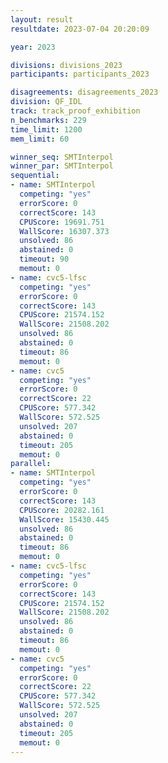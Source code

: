```yaml
---
layout: result
resultdate: 2023-07-04 20:20:09

year: 2023

divisions: divisions_2023
participants: participants_2023

disagreements: disagreements_2023
division: QF_IDL
track: track_proof_exhibition
n_benchmarks: 229
time_limit: 1200
mem_limit: 60

winner_seq: SMTInterpol
winner_par: SMTInterpol
sequential:
- name: SMTInterpol
  competing: "yes"
  errorScore: 0
  correctScore: 143
  CPUScore: 19691.751
  WallScore: 16307.373
  unsolved: 86
  abstained: 0
  timeout: 90
  memout: 0
- name: cvc5-lfsc
  competing: "yes"
  errorScore: 0
  correctScore: 143
  CPUScore: 21574.152
  WallScore: 21508.202
  unsolved: 86
  abstained: 0
  timeout: 86
  memout: 0
- name: cvc5
  competing: "yes"
  errorScore: 0
  correctScore: 22
  CPUScore: 577.342
  WallScore: 572.525
  unsolved: 207
  abstained: 0
  timeout: 205
  memout: 0
parallel:
- name: SMTInterpol
  competing: "yes"
  errorScore: 0
  correctScore: 143
  CPUScore: 20282.161
  WallScore: 15430.445
  unsolved: 86
  abstained: 0
  timeout: 86
  memout: 0
- name: cvc5-lfsc
  competing: "yes"
  errorScore: 0
  correctScore: 143
  CPUScore: 21574.152
  WallScore: 21508.202
  unsolved: 86
  abstained: 0
  timeout: 86
  memout: 0
- name: cvc5
  competing: "yes"
  errorScore: 0
  correctScore: 22
  CPUScore: 577.342
  WallScore: 572.525
  unsolved: 207
  abstained: 0
  timeout: 205
  memout: 0
---
```

